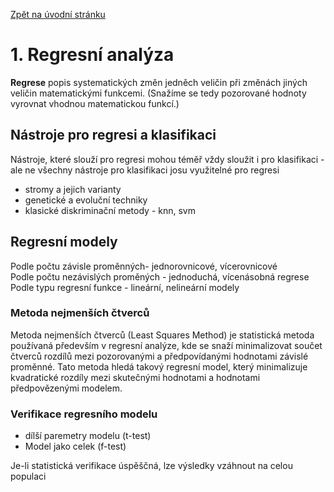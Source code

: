 [Zpět na úvodní stránku](../README.md)

# 1. Regresní analýza

**Regrese** popis systematických změn jedněch veličin při změnách jiných veličin matematickými funkcemi. (Snažíme se tedy pozorované hodnoty vyrovnat vhodnou matematickou funkcí.) 


## Nástroje pro regresi a klasifikaci
Nástroje, které slouží pro regresi mohou téměř vždy sloužit i pro klasifikaci - ale ne všechny nástroje pro klasifikaci josu využitelné pro regresi

- stromy a jejich varianty
- genetické a evoluční techniky
- klasické diskriminační metody - knn, svm

## Regresní modely
Podle počtu závisle proměnných- jednorovnicové, vícerovnicové  
Podle počtu nezávislých proměných - jednoduchá, vícenásobná regrese  
Podle typu regresní funkce - lineární, nelineární modely

### Metoda nejmenších čtverců
Metoda nejmenších čtverců (Least Squares Method) je statistická metoda používaná především v regresní analýze, kde se snaží minimalizovat součet čtverců rozdílů mezi pozorovanými a předpovídanými hodnotami závislé proměnné. Tato metoda hledá takový regresní model, který minimalizuje kvadratické rozdíly mezi skutečnými hodnotami a hodnotami předpovězenými modelem.


### Verifikace regresního modelu
- dílší paremetry modelu (t-test)
- Model jako celek (f-test)

Je-li statistická verifikace úspěščná, lze výsledky vzáhnout na celou populaci


